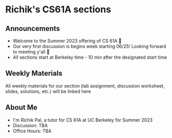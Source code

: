 # Richik's CS61A sections

## Announcements

- Welcome to the Summer 2023 offering of CS 61A 🥳
- Our very first discussion is begins week starting 06/25! Looking forward to meeting y'all 👀
- All sections start at Berkeley time - 10 min after the designated start time

## Weekly Materials

All weekly materials for our section (lab assignment, discussion worksheet, slides, solutions, etc.) will be linked here

## About Me

- I'm Richik Pal, a tutor for CS 61A at UC Berkeley for Summer 2023
- Discussion: TBA
- Office Hours: TBA

